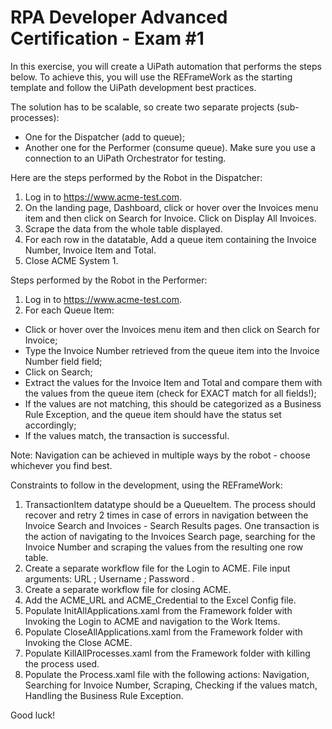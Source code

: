 # RPA Developer Advanced Certification - Exam #1


In this exercise, you will create a UiPath automation that performs the steps below.
To achieve this, you will use the REFrameWork as the starting template and follow the UiPath development best practices.

The solution has to be scalable, so create two separate projects (sub-processes):
- One for the Dispatcher (add to queue);
- Another one for the Performer (consume queue).
Make sure you use a connection to an UiPath Orchestrator for testing.

Here are the steps performed by the Robot in the Dispatcher:
1. Log in to https://www.acme-test.com.
2. On the landing page, Dashboard, click or hover over the Invoices menu item and then click on Search for Invoice. Click on Display All Invoices.
3. Scrape the data from the whole table displayed.
4. For each row in the datatable, Add a queue item containing the Invoice Number, Invoice Item and Total.
5. Close ACME System 1.

Steps performed by the Robot in the Performer:
1. Log in to https://www.acme-test.com.
2. For each Queue Item:
- Click or hover over the Invoices menu item and then click on Search for Invoice;
- Type the Invoice Number retrieved from the queue item into the Invoice Number field field;
- Click on Search;
- Extract the values for the Invoice Item and Total and compare them with the values from the queue item (check for EXACT match for all fields!);
- If the values are not matching, this should be categorized as a Business Rule Exception, and the queue item should have the status set accordingly;
- If the values match, the transaction is successful.

Note: Navigation can be achieved in multiple ways by the robot - choose whichever you find best.

Constraints to follow in the development, using the REFrameWork:
1. TransactionItem datatype should be a QueueItem. The process should recover and retry 2 times in case of errors in navigation between the Invoice Search and Invoices - Search Results pages. One transaction is the action of navigating to the Invoices Search page, searching for the Invoice Number and scraping the values from the resulting one row table.
2. Create a separate workflow file for the Login to ACME. File input arguments: URL ; Username ; Password .
3. Create a separate workflow file for closing ACME.
4. Add the ACME_URL and ACME_Credential to the Excel Config file.
5. Populate InitAllApplications.xaml from the Framework folder with Invoking the Login to ACME and navigation to the Work Items.
6. Populate CloseAllApplications.xaml from the Framework folder with Invoking the Close ACME.
7. Populate KillAllProcesses.xaml from the Framework folder with killing the process used.
8. Populate the Process.xaml file with the following actions: Navigation, Searching for Invoice Number, Scraping, Checking if the values match, Handling the Business Rule Exception.


Good luck!
